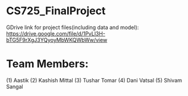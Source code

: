 # CS725_FinalProject
GDrive link for project files(including data and model): https://drive.google.com/file/d/1PvLl3H-bTG5F9rXgJ3YQyoyMbWKQWbWw/view

# Team Members:
  (1) Aastik
  (2) Kashish Mittal
  (3) Tushar Tomar
  (4) Dani Vatsal
  (5) Shivam Sangal
